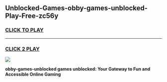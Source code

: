 
## Unblocked-Games-obby-games-unblocked-Play-Free-zc56y
<h3>
<a href="https://premium76.site?title=obby-games-unblocked&ref=17A">CLICK TO PLAY</a></h3>
<hr>

<h3>
<a href="https://premium76.site?title=obby-games-unblocked&ref=17A">CLICK 2 PLAY</a>
  
</h3>

<a href="https://premium76.site?title=obby-games-unblocked&ref=17A"><img src="https://clearcache.store/games.png"></a>


**obby-games-unblocked games unblocked: Your Gateway to Fun and Accessible Online Gaming**
